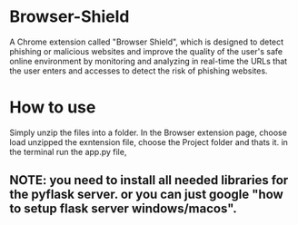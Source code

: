 # Browser-Shield
A Chrome extension called "Browser Shield", which is designed to detect phishing or malicious websites and improve the quality of the user's safe online environment by monitoring and analyzing in real-time the URLs that the user enters and accesses to detect the risk of phishing websites. 

# How to use
Simply unzip the files into a folder.
In the Browser extension page, choose load unzipped the exntension file, choose the Project folder and thats it.
in the terminal run the app.py file,

## NOTE: you need to install all needed libraries for the pyflask server. or you can just google "how to setup flask server windows/macos".

